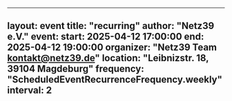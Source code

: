 <!-- event imported from discord manual changes may be overwritten -->
---
layout: event
title: "recurring"
author: "Netz39 e.V." 
event:
  start: 2025-04-12 17:00:00 
  end:   2025-04-12 19:00:00 
  organizer: "Netz39 Team <kontakt@netz39.de>" 
  location: "Leibnizstr. 18, 39104 Magdeburg"
  frequency: "ScheduledEventRecurrenceFrequency.weekly"
  interval: 2
---